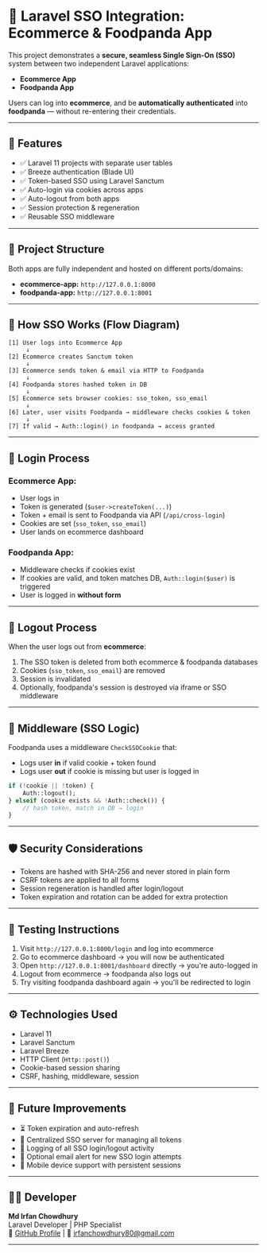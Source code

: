 
# 🔐 Laravel SSO Integration: Ecommerce & Foodpanda App

This project demonstrates a **secure, seamless Single Sign-On (SSO)** system between two independent Laravel applications:
- **Ecommerce App**
- **Foodpanda App**

Users can log into **ecommerce**, and be **automatically authenticated** into **foodpanda** — without re-entering their credentials.

---

## 📌 Features

- ✅ Laravel 11 projects with separate user tables
- ✅ Breeze authentication (Blade UI)
- ✅ Token-based SSO using Laravel Sanctum
- ✅ Auto-login via cookies across apps
- ✅ Auto-logout from both apps
- ✅ Session protection & regeneration
- ✅ Reusable SSO middleware

---

## 📁 Project Structure



Both apps are fully independent and hosted on different ports/domains:
- **ecommerce-app:** `http://127.0.0.1:8000`
- **foodpanda-app:** `http://127.0.0.1:8001`

---

## 🔐 How SSO Works (Flow Diagram)

```text
[1] User logs into Ecommerce App
     ↓
[2] Ecommerce creates Sanctum token
     ↓
[3] Ecommerce sends token & email via HTTP to Foodpanda
     ↓
[4] Foodpanda stores hashed token in DB
     ↓
[5] Ecommerce sets browser cookies: sso_token, sso_email
     ↓
[6] Later, user visits Foodpanda → middleware checks cookies & token
     ↓
[7] If valid → Auth::login() in foodpanda → access granted
````

---

## 🚀 Login Process

### Ecommerce App:

* User logs in
* Token is generated (`$user->createToken(...)`)
* Token + email is sent to Foodpanda via API (`/api/cross-login`)
* Cookies are set (`sso_token`, `sso_email`)
* User lands on ecommerce dashboard

### Foodpanda App:

* Middleware checks if cookies exist
* If cookies are valid, and token matches DB, `Auth::login($user)` is triggered
* User is logged in **without form**

---

## 🚪 Logout Process

When the user logs out from **ecommerce**:

1. The SSO token is deleted from both ecommerce & foodpanda databases
2. Cookies (`sso_token`, `sso_email`) are removed
3. Session is invalidated
4. Optionally, foodpanda's session is destroyed via iframe or SSO middleware

---

## 🧠 Middleware (SSO Logic)

Foodpanda uses a middleware `CheckSSOCookie` that:

* Logs user **in** if valid cookie + token found
* Logs user **out** if cookie is missing but user is logged in

```php
if (!cookie || !token) {
    Auth::logout();
} elseif (cookie exists && !Auth::check()) {
    // hash token, match in DB → login
}
```

---

## 🛡️ Security Considerations

* Tokens are hashed with SHA-256 and never stored in plain form
* CSRF tokens are applied to all forms
* Session regeneration is handled after login/logout
* Token expiration and rotation can be added for extra protection

---

## 🧪 Testing Instructions

1. Visit `http://127.0.0.1:8000/login` and log into ecommerce
2. Go to ecommerce dashboard → you will now be authenticated
3. Open `http://127.0.0.1:8001/dashboard` directly → you're auto-logged in
4. Logout from ecommerce → foodpanda also logs out
5. Try visiting foodpanda dashboard again → you'll be redirected to login

---

## ⚙️ Technologies Used

* Laravel 11
* Laravel Sanctum
* Laravel Breeze
* HTTP Client (`Http::post()`)
* Cookie-based session sharing
* CSRF, hashing, middleware, session

---

## 📂 Future Improvements

* ⏳ Token expiration and auto-refresh
* 🔄 Centralized SSO server for managing all tokens
* 🧾 Logging of all SSO login/logout activity
* 🔔 Optional email alert for new SSO login attempts
* 📱 Mobile device support with persistent sessions

---

## 👨‍💻 Developer

**Md Irfan Chowdhury** <br>
Laravel Developer | PHP Specialist <br>
🔗 [GitHub Profile](#) | 📧 [irfanchowdhury80@gmail.com](irfanchowdhury80@gmail.com)

---


